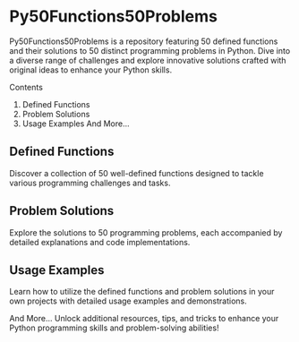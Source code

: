 # Py50Functions50Problems
Py50Functions50Problems is a repository featuring 50 defined functions and their solutions to 50 distinct programming problems in Python. Dive into a diverse range of challenges and explore innovative solutions crafted with original ideas to enhance your Python skills.

Contents
1. Defined Functions
2. Problem Solutions
3. Usage Examples
And More...

## Defined Functions
Discover a collection of 50 well-defined functions designed to tackle various programming challenges and tasks.

## Problem Solutions
Explore the solutions to 50 programming problems, each accompanied by detailed explanations and code implementations.

## Usage Examples
Learn how to utilize the defined functions and problem solutions in your own projects with detailed usage examples and demonstrations.

And More...
Unlock additional resources, tips, and tricks to enhance your Python programming skills and problem-solving abilities!

